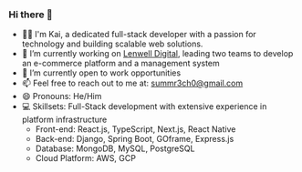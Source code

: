 ### Hi there 👋

- 👨‍💻 I'm Kai, a dedicated full-stack developer with a passion for technology and building scalable web solutions.
- 🏢 I’m currently working on [Lenwell Digital](https://lenwellinternational.com/), leading two teams to develop an e-commerce platform and a management system
- 💼 I’m currently open to work opportunities
- 📫 Feel free to reach out to me at: summr3ch0@gmail.com
- 😄 Pronouns: He/Him
- 💻 Skillsets: Full-Stack development with extensive experience in platform infrastructure
  - Front-end: React.js, TypeScript, Next.js, React Native
  - Back-end: Django, Spring Boot, GOframe, Express.js
  - Database: MongoDB, MySQL, PostgreSQL
  - Cloud Platform: AWS, GCP
